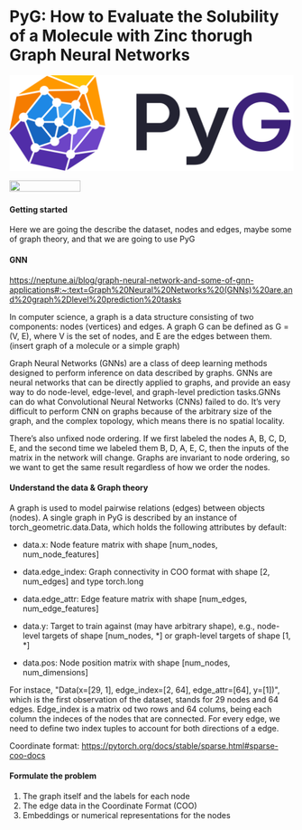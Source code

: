 # PyG: How to Evaluate the Solubility of a Molecule with Zinc thorugh Graph Neural Networks

![My Image](https://raw.githubusercontent.com/pyg-team/pyg_sphinx_theme/master/pyg_sphinx_theme/static/img/pyg_logo_text.svg?sanitize=true)

<img src="https://user-images.githubusercontent.com/16319829/81180309-2b51f000-8fee-11ea-8a78-ddfe8c3412a7.png](https://raw.githubusercontent.com/pyg-team/pyg_sphinx_theme/master/pyg_sphinx_theme/static/img/pyg_logo_text.svg?sanitize=true" width=50% height=50%>

#### Getting started

Here we are going the describe the dataset, nodes and edges, maybe some of graph theory, and that we are going to use PyG



#### GNN 
https://neptune.ai/blog/graph-neural-network-and-some-of-gnn-applications#:~:text=Graph%20Neural%20Networks%20(GNNs)%20are,and%20graph%2Dlevel%20prediction%20tasks

In computer science, a graph is a data structure consisting of two components: nodes (vertices) and edges. A graph G can be defined as G = (V, E), where V is the set of nodes, and E are the edges between them. (insert graph of a molecule or a simple graph)

Graph Neural Networks (GNNs) are a class of deep learning methods designed to perform inference on data described by graphs. GNNs are neural networks that can be directly applied to graphs, and provide an easy way to do node-level, edge-level, and graph-level prediction tasks.GNNs can do what Convolutional Neural Networks (CNNs) failed to do. It’s very difficult to perform CNN on graphs because of the arbitrary size of the graph, and the complex topology, which means there is no spatial locality. 

There’s also unfixed node ordering. If we first labeled the nodes A, B, C, D, E, and the second time we labeled them B, D, A, E, C, then the inputs of the matrix in the network will change. Graphs are invariant to node ordering, so we want to get the same result regardless of how we order the nodes.





#### Understand the data & Graph theory
A graph is used to model pairwise relations (edges) between objects (nodes). A single graph in PyG is described by an instance of torch_geometric.data.Data, which holds the following attributes by default:

-  data.x: Node feature matrix with shape [num_nodes, num_node_features]

-  data.edge_index: Graph connectivity in COO format with shape [2, num_edges] and type torch.long

-  data.edge_attr: Edge feature matrix with shape [num_edges, num_edge_features]

-  data.y: Target to train against (may have arbitrary shape), e.g., node-level targets of shape [num_nodes, *] or graph-level targets of shape [1, *]

-  data.pos: Node position matrix with shape [num_nodes, num_dimensions]

For instace, "Data(x=[29, 1], edge_index=[2, 64], edge_attr=[64], y=[1])", which is the first observation of the dataset, stands for 29 nodes and 64 edges. Edge_index is a matrix od two rows and 64 colums, being each column the indeces of the nodes that are connected. For every edge, we need to define two index tuples to account for both directions of a edge.





Coordinate format: https://pytorch.org/docs/stable/sparse.html#sparse-coo-docs

#### Formulate the problem

1. The graph itself and the labels for each node
2. The edge data in the Coordinate Format (COO)
3. Embeddings or numerical representations for the nodes


#### 



#### 
